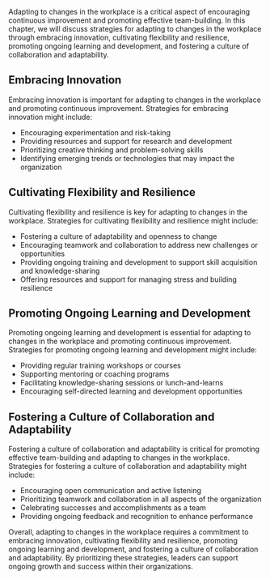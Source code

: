 
Adapting to changes in the workplace is a critical aspect of encouraging continuous improvement and promoting effective team-building. In this chapter, we will discuss strategies for adapting to changes in the workplace through embracing innovation, cultivating flexibility and resilience, promoting ongoing learning and development, and fostering a culture of collaboration and adaptability.

Embracing Innovation
--------------------

Embracing innovation is important for adapting to changes in the workplace and promoting continuous improvement. Strategies for embracing innovation might include:

* Encouraging experimentation and risk-taking
* Providing resources and support for research and development
* Prioritizing creative thinking and problem-solving skills
* Identifying emerging trends or technologies that may impact the organization

Cultivating Flexibility and Resilience
--------------------------------------

Cultivating flexibility and resilience is key for adapting to changes in the workplace. Strategies for cultivating flexibility and resilience might include:

* Fostering a culture of adaptability and openness to change
* Encouraging teamwork and collaboration to address new challenges or opportunities
* Providing ongoing training and development to support skill acquisition and knowledge-sharing
* Offering resources and support for managing stress and building resilience

Promoting Ongoing Learning and Development
------------------------------------------

Promoting ongoing learning and development is essential for adapting to changes in the workplace and promoting continuous improvement. Strategies for promoting ongoing learning and development might include:

* Providing regular training workshops or courses
* Supporting mentoring or coaching programs
* Facilitating knowledge-sharing sessions or lunch-and-learns
* Encouraging self-directed learning and development opportunities

Fostering a Culture of Collaboration and Adaptability
-----------------------------------------------------

Fostering a culture of collaboration and adaptability is critical for promoting effective team-building and adapting to changes in the workplace. Strategies for fostering a culture of collaboration and adaptability might include:

* Encouraging open communication and active listening
* Prioritizing teamwork and collaboration in all aspects of the organization
* Celebrating successes and accomplishments as a team
* Providing ongoing feedback and recognition to enhance performance

Overall, adapting to changes in the workplace requires a commitment to embracing innovation, cultivating flexibility and resilience, promoting ongoing learning and development, and fostering a culture of collaboration and adaptability. By prioritizing these strategies, leaders can support ongoing growth and success within their organizations.
